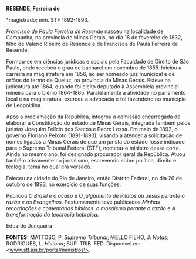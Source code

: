 **RESENDE, Ferreira de**

\*magistrado; min. STF 1892-1893.

*Francisco de Paula Ferreira de Resende* nasceu na localidade de
Campanha, na província de Minas Gerais, no dia 18 de fevereiro de 1832,
filho de Valério Ribeiro de Resende e de Francisca de Paula Ferreira de
Resende.

Formou-se em ciências jurídicas e sociais pela Faculdade de Direito de
São Paulo, onde recebeu o grau de bacharel em novembro de 1855. Iniciou
a carreira na magistratura em 1856, ao ser nomeado juiz municipal e de
órfãos do termo de Queluz, na província de Minas Gerais. Esteve na
judicatura até 1864, quando foi eleito deputado à Assembleia provincial
mineira para o biênio 1864-1865. Paralelamente à atividade no parlamento
local e na magistratura, exerceu a advocacia e foi fazendeiro no
município de Leopoldina.

Após a proclamação da República, integrou a comissão encarregada de
elaborar a Constituição do estado de Minas Gerais, integrada também
pelos juristas Joaquim Felício dos Santos e Pedro Lessa. Em maio de
1892, o governo Floriano Peixoto (1891-1893), visando a atender a
solicitação de nomes ligados a Minas Gerais de que um jurista do estado
fosse indicado para o Supremo Tribunal Federal (STF), nomeou-o ministro
dessa corte. Ainda no mesmo ano, foi designado procurador geral da
República. Atuou também ativamente no jornalismo, escrevendo sobre
política, direito e teologia, tema no qual era versado.

Faleceu na cidade do Rio de Janeiro, então Distrito Federal, no dia 26
de outubro de 1893, no exercício de suas funções.

Publicou *O Brasil e o acaso* e *O julgamento de Pilatos ou Jesus
perante a razão e os Evangelhos*. Postumamente teve publicados *Minhas
recordações e comentários bíblicos: o mosaísmo perante a razão* e *A
transformação da teocracia hebraica.*

Eduardo Junqueira

**FONTES:** MATTOSO, P. *Supremo Tribunal*; MELLO FILHO, J. *Notas*;
RODRIGUES, L. *História*; SUP. TRIB. FED. Disponível em:
\<www.stf.jus.br/portal/ministros\>.
